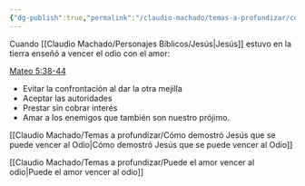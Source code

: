 ```yaml
---
{"dg-publish":true,"permalink":"/claudio-machado/temas-a-profundizar/como-nos-ensena-jesus-a-vencer-al-odio-con-amor/"}
---
```


Cuando [[Claudio Machado/Personajes Bíblicos/Jesús\|Jesús]] estuvo en la tierra enseñó a vencer el odio con el amor:

[Mateo 5:38-44](https://wol.jw.org/es/wol/b/r4/lp-s/nwtsty/40/5#v=40:5:38-40:5:44) 
- Evitar la confrontación al dar la otra mejilla 
- Aceptar las autoridades
- Prestar sin cobrar interés 
- Amar a los enemigos que también son nuestro prójimo.

[[Claudio Machado/Temas a profundizar/Cómo demostró Jesús que se puede vencer al Odio\|Cómo demostró Jesús que se puede vencer al Odio]]

[[Claudio Machado/Temas a profundizar/Puede el amor vencer al odio\|Puede el amor vencer al odio]]



